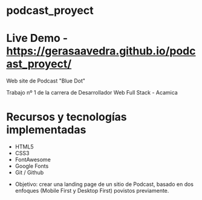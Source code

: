 # podcast_proyect

# Live Demo - https://gerasaavedra.github.io/podcast_proyect/

Web site de Podcast "Blue Dot"

Trabajo nº 1 de la carrera de Desarrollador Web Full Stack - Acamica



# Recursos y tecnologías implementadas

- HTML5
- CSS3
- FontAwesome
- Google Fonts
- Git / Github


* Objetivo: crear una landing page de un sitio de Podcast, basado en dos enfoques (Mobile First y Desktop First) povistos 
previamente.

